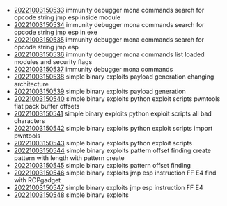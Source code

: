 - [20221003150533](/zet/20221003150533/README.md) immunity debugger mona commands search for opcode string jmp esp inside module
- [20221003150534](/zet/20221003150534/README.md) immunity debugger mona commands search for opcode string jmp esp in exe
- [20221003150535](/zet/20221003150535/README.md) immunity debugger mona commands search for opcode string jmp esp
- [20221003150536](/zet/20221003150536/README.md) immunity debugger mona commands list loaded modules and security flags
- [20221003150537](/zet/20221003150537/README.md) immunity debugger mona commands
- [20221003150538](/zet/20221003150538/README.md) simple binary exploits payload generation changing architecture
- [20221003150539](/zet/20221003150539/README.md) simple binary exploits payload generation
- [20221003150540](/zet/20221003150540/README.md) simple binary exploits python exploit scripts pwntools flat pack buffer offsets
- [20221003150541](/zet/20221003150541/README.md) simple binary exploits python exploit scripts all bad characters
- [20221003150542](/zet/20221003150542/README.md) simple binary exploits python exploit scripts import pwntools
- [20221003150543](/zet/20221003150543/README.md) simple binary exploits python exploit scripts
- [20221003150544](/zet/20221003150544/README.md) simple binary exploits pattern offset finding create pattern with length with pattern create
- [20221003150545](/zet/20221003150545/README.md) simple binary exploits pattern offset finding
- [20221003150546](/zet/20221003150546/README.md) simple binary exploits jmp esp instruction FF E4 find with ROPgadget
- [20221003150547](/zet/20221003150547/README.md) simple binary exploits jmp esp instruction FF E4
- [20221003150548](/zet/20221003150548/README.md) simple binary exploits
